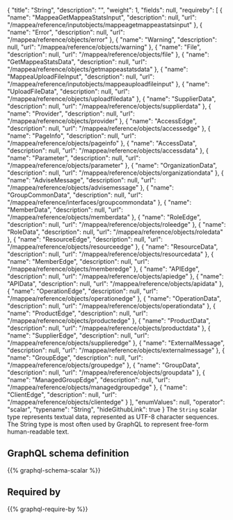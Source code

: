 {
  "title": "String",
  "description": "",
  "weight": 1,
  "fields": null,
  "requireby": [
    {
      "name": "MappeaGetMappeaStatsInput",
      "description": null,
      "url": "/mappea/reference/inputobjects/mappeagetmappeastatsinput"
    },
    {
      "name": "Error",
      "description": null,
      "url": "/mappea/reference/objects/error"
    },
    {
      "name": "Warning",
      "description": null,
      "url": "/mappea/reference/objects/warning"
    },
    {
      "name": "File",
      "description": null,
      "url": "/mappea/reference/objects/file"
    },
    {
      "name": "GetMappeaStatsData",
      "description": null,
      "url": "/mappea/reference/objects/getmappeastatsdata"
    },
    {
      "name": "MappeaUploadFileInput",
      "description": null,
      "url": "/mappea/reference/inputobjects/mappeauploadfileinput"
    },
    {
      "name": "UploadFileData",
      "description": null,
      "url": "/mappea/reference/objects/uploadfiledata"
    },
    {
      "name": "SupplierData",
      "description": null,
      "url": "/mappea/reference/objects/supplierdata"
    },
    {
      "name": "Provider",
      "description": null,
      "url": "/mappea/reference/objects/provider"
    },
    {
      "name": "AccessEdge",
      "description": null,
      "url": "/mappea/reference/objects/accessedge"
    },
    {
      "name": "PageInfo",
      "description": null,
      "url": "/mappea/reference/objects/pageinfo"
    },
    {
      "name": "AccessData",
      "description": null,
      "url": "/mappea/reference/objects/accessdata"
    },
    {
      "name": "Parameter",
      "description": null,
      "url": "/mappea/reference/objects/parameter"
    },
    {
      "name": "OrganizationData",
      "description": null,
      "url": "/mappea/reference/objects/organizationdata"
    },
    {
      "name": "AdviseMessage",
      "description": null,
      "url": "/mappea/reference/objects/advisemessage"
    },
    {
      "name": "GroupCommonData",
      "description": null,
      "url": "/mappea/reference/interfaces/groupcommondata"
    },
    {
      "name": "MemberData",
      "description": null,
      "url": "/mappea/reference/objects/memberdata"
    },
    {
      "name": "RoleEdge",
      "description": null,
      "url": "/mappea/reference/objects/roleedge"
    },
    {
      "name": "RoleData",
      "description": null,
      "url": "/mappea/reference/objects/roledata"
    },
    {
      "name": "ResourceEdge",
      "description": null,
      "url": "/mappea/reference/objects/resourceedge"
    },
    {
      "name": "ResourceData",
      "description": null,
      "url": "/mappea/reference/objects/resourcedata"
    },
    {
      "name": "MemberEdge",
      "description": null,
      "url": "/mappea/reference/objects/memberedge"
    },
    {
      "name": "APIEdge",
      "description": null,
      "url": "/mappea/reference/objects/apiedge"
    },
    {
      "name": "APIData",
      "description": null,
      "url": "/mappea/reference/objects/apidata"
    },
    {
      "name": "OperationEdge",
      "description": null,
      "url": "/mappea/reference/objects/operationedge"
    },
    {
      "name": "OperationData",
      "description": null,
      "url": "/mappea/reference/objects/operationdata"
    },
    {
      "name": "ProductEdge",
      "description": null,
      "url": "/mappea/reference/objects/productedge"
    },
    {
      "name": "ProductData",
      "description": null,
      "url": "/mappea/reference/objects/productdata"
    },
    {
      "name": "SupplierEdge",
      "description": null,
      "url": "/mappea/reference/objects/supplieredge"
    },
    {
      "name": "ExternalMessage",
      "description": null,
      "url": "/mappea/reference/objects/externalmessage"
    },
    {
      "name": "GroupEdge",
      "description": null,
      "url": "/mappea/reference/objects/groupedge"
    },
    {
      "name": "GroupData",
      "description": null,
      "url": "/mappea/reference/objects/groupdata"
    },
    {
      "name": "ManagedGroupEdge",
      "description": null,
      "url": "/mappea/reference/objects/managedgroupedge"
    },
    {
      "name": "ClientEdge",
      "description": null,
      "url": "/mappea/reference/objects/clientedge"
    }
  ],
  "enumValues": null,
  "operator": "scalar",
  "typename": "String",
  "hideGithubLink": true
}
The `String` scalar type represents textual data, represented as UTF-8 character sequences. The String type is most often used by GraphQL to represent free-form human-readable text.
## GraphQL schema definition

{{% graphql-schema-scalar %}}

## Required by

{{% graphql-require-by %}}
